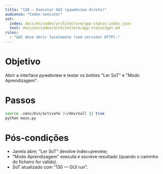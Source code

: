```yaml
---
title: "130 — Executar GUI (pywebview direto)"
audience: "Codex executor"
sot:
  index: docs/en/codex/architecture/app-status-index.json
  text: docs/en/codex/architecture/app-status2gpt.md
rules:
  - "GUI deve abrir localmente (sem servidor HTTP)."
---
```


# Objetivo
Abrir a interface pywebview e testar os botões "Ler SoT" e "Modo Aprendizagem".

# Passos
```bash
source .venv/bin/activate 2>/dev/null || true
python main.py
```

# Pós-condições
- Janela abre; "Ler SoT" devolve index+preview;
- "Modo Aprendizagem" executa e escreve resultado (quando o caminho do ficheiro for válido).
- SoT atualizado com "130 — GUI run".
